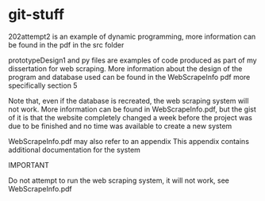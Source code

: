 # git-stuff

202attempt2 is an example of dynamic programming, more information can be found in the pdf in the src folder

prototypeDesign1 and py files are examples of code produced as part of my dissertation for web scraping.
More information about the design of the program and database used can be found in the WebScrapeInfo pdf
  more specifically section 5
  
Note that, even if the database is recreated, the web scraping system will not work.
More information can be found in WebScrapeInfo.pdf, but the gist of it is that the website completely changed a week before the project
was due to be finished and no time was available to create a new system

WebScrapeInfo.pdf may also refer to an appendix
This appendix contains additional documentation for the system



IMPORTANT

Do not attempt to run the web scraping system, it will not work, see WebScrapeInfo.pdf
